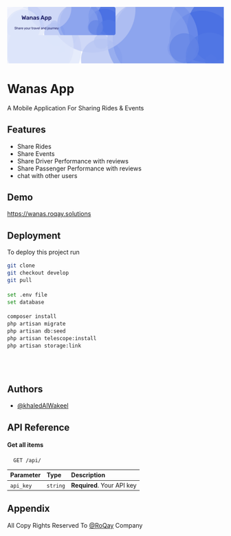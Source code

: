 ![wanas-readme.png](wanas-readme.png)

# Wanas App

A Mobile Application For Sharing Rides & Events

## Features

- Share Rides
- Share Events
- Share Driver Performance with reviews
- Share Passenger Performance with reviews
- chat with other users

## Demo

https://wanas.roqay.solutions

## Deployment

To deploy this project run

```bash
git clone
git checkout develop
git pull

set .env file
set database

composer install
php artisan migrate
php artisan db:seed
php artisan telescope:install
php artisan storage:link
    
    
    
```

## Authors

- [@khaledAlWakeel](https://www.github.com/khaledweka)

## API Reference

#### Get all items

```http
  GET /api/
```

| Parameter | Type     | Description                |
|:----------|:---------|:---------------------------|
| `api_key` | `string` | **Required**. Your API key |


## Appendix

 All Copy Rights Reserved To [@RoQay](https://www.roqay.com) Company

